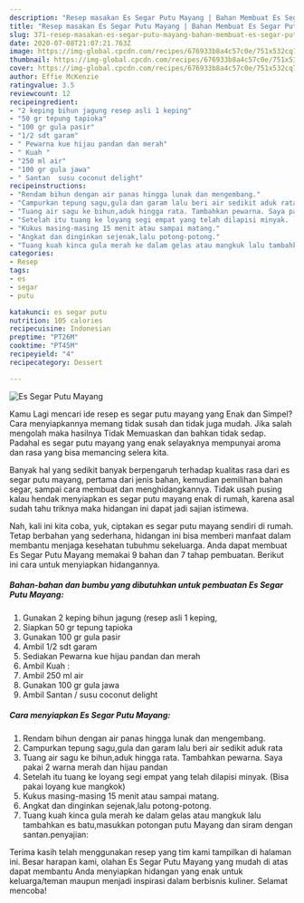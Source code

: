 ```yaml
---
description: "Resep masakan Es Segar Putu Mayang | Bahan Membuat Es Segar Putu Mayang Yang Sempurna"
title: "Resep masakan Es Segar Putu Mayang | Bahan Membuat Es Segar Putu Mayang Yang Sempurna"
slug: 371-resep-masakan-es-segar-putu-mayang-bahan-membuat-es-segar-putu-mayang-yang-sempurna
date: 2020-07-08T21:07:21.763Z
image: https://img-global.cpcdn.com/recipes/676933b8a4c57c0e/751x532cq70/es-segar-putu-mayang-foto-resep-utama.jpg
thumbnail: https://img-global.cpcdn.com/recipes/676933b8a4c57c0e/751x532cq70/es-segar-putu-mayang-foto-resep-utama.jpg
cover: https://img-global.cpcdn.com/recipes/676933b8a4c57c0e/751x532cq70/es-segar-putu-mayang-foto-resep-utama.jpg
author: Effie McKenzie
ratingvalue: 3.5
reviewcount: 12
recipeingredient:
- "2 keping bihun jagung resep asli 1 keping"
- "50 gr tepung tapioka"
- "100 gr gula pasir"
- "1/2 sdt garam"
- " Pewarna kue hijau pandan dan merah"
- " Kuah "
- "250 ml air"
- "100 gr gula jawa"
- " Santan  susu coconut delight"
recipeinstructions:
- "Rendam bihun dengan air panas hingga lunak dan mengembang."
- "Campurkan tepung sagu,gula dan garam lalu beri air sedikit aduk rata"
- "Tuang air sagu ke bihun,aduk hingga rata. Tambahkan pewarna. Saya pakai 2 warna merah dan hijau pandan"
- "Setelah itu tuang ke loyang segi empat yang telah dilapisi minyak. (Bisa pakai loyang kue mangkok)"
- "Kukus masing-masing 15 menit atau sampai matang."
- "Angkat dan dinginkan sejenak,lalu potong-potong."
- "Tuang kuah kinca gula merah ke dalam gelas atau mangkuk lalu tambahkan es batu,masukkan potongan putu Mayang dan siram dengan santan.penyajian:"
categories:
- Resep
tags:
- es
- segar
- putu

katakunci: es segar putu 
nutrition: 105 calories
recipecuisine: Indonesian
preptime: "PT26M"
cooktime: "PT45M"
recipeyield: "4"
recipecategory: Dessert

---
```



![Es Segar Putu Mayang](https://img-global.cpcdn.com/recipes/676933b8a4c57c0e/751x532cq70/es-segar-putu-mayang-foto-resep-utama.jpg)

Kamu Lagi mencari ide resep es segar putu mayang yang Enak dan Simpel? Cara menyiapkannya memang tidak susah dan tidak juga mudah. Jika salah mengolah maka hasilnya Tidak Memuaskan dan bahkan tidak sedap. Padahal es segar putu mayang yang enak selayaknya mempunyai aroma dan rasa yang bisa memancing selera kita.

Banyak hal yang sedikit banyak berpengaruh terhadap kualitas rasa dari es segar putu mayang, pertama dari jenis bahan, kemudian pemilihan bahan segar, sampai cara membuat dan menghidangkannya. Tidak usah pusing kalau hendak menyiapkan es segar putu mayang enak di rumah, karena asal sudah tahu triknya maka hidangan ini dapat jadi sajian istimewa.




Nah, kali ini kita coba, yuk, ciptakan es segar putu mayang sendiri di rumah. Tetap berbahan yang sederhana, hidangan ini bisa memberi manfaat dalam membantu menjaga kesehatan tubuhmu sekeluarga. Anda dapat membuat Es Segar Putu Mayang memakai 9 bahan dan 7 tahap pembuatan. Berikut ini cara untuk menyiapkan hidangannya.

<!--inarticleads1-->

##### Bahan-bahan dan bumbu yang dibutuhkan untuk pembuatan Es Segar Putu Mayang:

1. Gunakan 2 keping bihun jagung (resep asli 1 keping,
1. Siapkan 50 gr tepung tapioka
1. Gunakan 100 gr gula pasir
1. Ambil 1/2 sdt garam
1. Sediakan  Pewarna kue hijau pandan dan merah
1. Ambil  Kuah :
1. Ambil 250 ml air
1. Gunakan 100 gr gula jawa
1. Ambil  Santan / susu coconut delight




<!--inarticleads2-->

##### Cara menyiapkan Es Segar Putu Mayang:

1. Rendam bihun dengan air panas hingga lunak dan mengembang.
1. Campurkan tepung sagu,gula dan garam lalu beri air sedikit aduk rata
1. Tuang air sagu ke bihun,aduk hingga rata. Tambahkan pewarna. Saya pakai 2 warna merah dan hijau pandan
1. Setelah itu tuang ke loyang segi empat yang telah dilapisi minyak. (Bisa pakai loyang kue mangkok)
1. Kukus masing-masing 15 menit atau sampai matang.
1. Angkat dan dinginkan sejenak,lalu potong-potong.
1. Tuang kuah kinca gula merah ke dalam gelas atau mangkuk lalu tambahkan es batu,masukkan potongan putu Mayang dan siram dengan santan.penyajian:




Terima kasih telah menggunakan resep yang tim kami tampilkan di halaman ini. Besar harapan kami, olahan Es Segar Putu Mayang yang mudah di atas dapat membantu Anda menyiapkan hidangan yang enak untuk keluarga/teman maupun menjadi inspirasi dalam berbisnis kuliner. Selamat mencoba!
